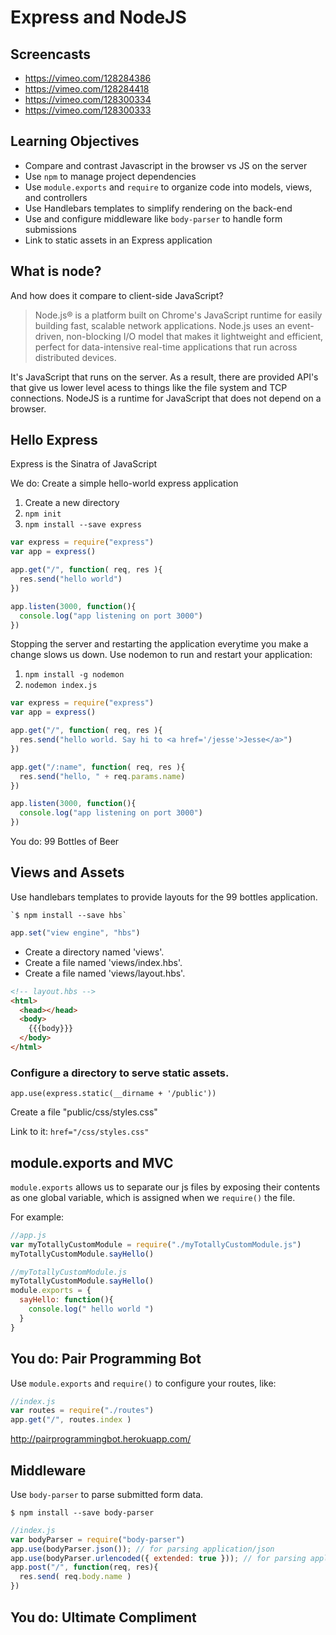 # Express and NodeJS

## Screencasts

- https://vimeo.com/128284386
- https://vimeo.com/128284418
- https://vimeo.com/128300334
- https://vimeo.com/128300333

## Learning Objectives

- Compare and contrast Javascript in the browser vs JS on the server
- Use `npm` to manage project dependencies
- Use `module.exports` and `require` to organize code into models, views, and controllers
- Use Handlebars templates to simplify rendering on the back-end
- Use and configure middleware like `body-parser` to handle form submissions
- Link to static assets in an Express application

## What is node?

And how does it compare to client-side JavaScript?

>Node.js® is a platform built on Chrome's JavaScript runtime for easily building fast, scalable network applications. Node.js uses an event-driven, non-blocking I/O model that makes it lightweight and efficient, perfect for data-intensive real-time applications that run across distributed devices.

It's JavaScript that runs on the server. As a result, there are provided API's that give us lower level acess to things like the file system and
TCP connections. NodeJS is a runtime for JavaScript that does not depend on a browser.

## Hello Express

Express is the Sinatra of JavaScript

We do: Create a simple hello-world express application

1. Create a new directory
1. `npm init`
1. `npm install --save express`

```js
var express = require("express")
var app = express()

app.get("/", function( req, res ){
  res.send("hello world")
})

app.listen(3000, function(){
  console.log("app listening on port 3000")
})
```

Stopping the server and restarting the application everytime you make
a change slows us down. Use nodemon to run and restart your application:

1. `npm install -g nodemon`
1. `nodemon index.js`

```js
var express = require("express")
var app = express()

app.get("/", function( req, res ){
  res.send("hello world. Say hi to <a href='/jesse'>Jesse</a>")
})

app.get("/:name", function( req, res ){
  res.send("hello, " + req.params.name)
})

app.listen(3000, function(){
  console.log("app listening on port 3000")
})
```

You do: 99 Bottles of Beer

## Views and Assets

Use handlebars templates to provide layouts for the 99 bottles application.

    `$ npm install --save hbs`

```js
app.set("view engine", "hbs")
```

- Create a directory named 'views'.
- Create a file named 'views/index.hbs'.
- Create a file named 'views/layout.hbs'.

```html
<!-- layout.hbs -->
<html>
  <head></head>
  <body>
    {{{body}}} 
  </body>
</html>
```

### Configure a directory to serve static assets.

```
app.use(express.static(__dirname + '/public'))
```

Create a file "public/css/styles.css"

Link to it: `href="/css/styles.css"`

## module.exports and MVC

`module.exports` allows us to separate our js files by exposing their contents as one global variable, which is assigned
when we `require()` the file.

For example:

```js
//app.js
var myTotallyCustomModule = require("./myTotallyCustomModule.js")
myTotallyCustomModule.sayHello()
```

```js
//myTotallyCustomModule.js
myTotallyCustomModule.sayHello()
module.exports = {
  sayHello: function(){
    console.log(" hello world ")
  }
}
```

## You do: Pair Programming Bot

Use `module.exports` and `require()` to configure your routes, like:

```js
//index.js
var routes = require("./routes")
app.get("/", routes.index )
```
http://pairprogrammingbot.herokuapp.com/

## Middleware

Use `body-parser` to parse submitted form data.

    $ npm install --save body-parser

```js
//index.js
var bodyParser = require("body-parser")
app.use(bodyParser.json()); // for parsing application/json
app.use(bodyParser.urlencoded({ extended: true })); // for parsing application/x-www-form-urlencoded
app.post("/", function(req, res){
  res.send( req.body.name )
})
```

## You do: Ultimate Compliment
